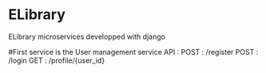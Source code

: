 # ELibrary
ELibrary microservices developped with django

#First service is the User management service 
API :
POST : /register 
POST : /login 
GET : /profile/{user_id}
